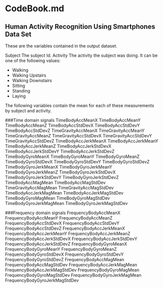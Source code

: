 
# CodeBook.md

## Human Activity Recognition Using Smartphones Data Set

These are the variables contained in the output dataset.

Subject
The subject Id.
Activity
The activity the subject was doing. It can be one of the following values:
  - Walking
  - Walking Upstairs
  - Walking Downstairs
  - Sitting
  - Standing
  - Laying
  
  
The following variables contain the mean for each of these measurements by subject and activity. 

###Time domain signals
TimeBodyAccMeanX
TimeBodyAccMeanY
TimeBodyAccMeanZ
TimeBodyAccStdDevX
TimeBodyAccStdDevY
TimeBodyAccStdDevZ
TimeGravityAccMeanX
TimeGravityAccMeanY
TimeGravityAccMeanZ
TimeGravityAccStdDevX
TimeGravityAccStdDevY
TimeGravityAccStdDevZ
TimeBodyAccJerkMeanX
TimeBodyAccJerkMeanY
TimeBodyAccJerkMeanZ
TimeBodyAccJerkStdDevX
TimeBodyAccJerkStdDevY
TimeBodyAccJerkStdDevZ
TimeBodyGyroMeanX
TimeBodyGyroMeanY
TimeBodyGyroMeanZ
TimeBodyGyroStdDevX
TimeBodyGyroStdDevY
TimeBodyGyroStdDevZ
TimeBodyGyroJerkMeanX
TimeBodyGyroJerkMeanY
TimeBodyGyroJerkMeanZ
TimeBodyGyroJerkStdDevX
TimeBodyGyroJerkStdDevY
TimeBodyGyroJerkStdDevZ
TimeBodyAccMagMean
TimeBodyAccMagStdDev
TimeGravityAccMagMean
TimeGravityAccMagStdDev
TimeBodyAccJerkMagMean
TimeBodyAccJerkMagStdDev
TimeBodyGyroMagMean
TimeBodyGyroMagStdDev
TimeBodyGyroJerkMagMean
TimeBodyGyroJerkMagStdDev

###Frequency domain signals
FrequencyBodyAccMeanX
FrequencyBodyAccMeanY
FrequencyBodyAccMeanZ
FrequencyBodyAccStdDevX
FrequencyBodyAccStdDevY
FrequencyBodyAccStdDevZ
FrequencyBodyAccJerkMeanX
FrequencyBodyAccJerkMeanY
FrequencyBodyAccJerkMeanZ
FrequencyBodyAccJerkStdDevX
FrequencyBodyAccJerkStdDevY
FrequencyBodyAccJerkStdDevZ
FrequencyBodyGyroMeanX
FrequencyBodyGyroMeanY
FrequencyBodyGyroMeanZ
FrequencyBodyGyroStdDevX
FrequencyBodyGyroStdDevY
FrequencyBodyGyroStdDevZ
FrequencyBodyAccMagMean
FrequencyBodyAccMagStdDev
FrequencyBodyAccJerkMagMean
FrequencyBodyAccJerkMagStdDev
FrequencyBodyGyroMagMean
FrequencyBodyGyroMagStdDev
FrequencyBodyGyroJerkMagMean
FrequencyBodyGyroJerkMagStdDev

